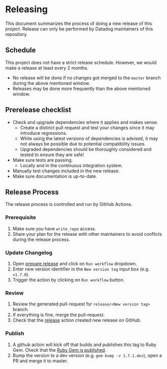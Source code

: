 # Releasing
This document summarizes the process of doing a new release of this project.
Release can only be performed by Datadog maintainers of this repository.

## Schedule
This project does not have a strict release schedule. However, we would make a release at least every 2 months.
  - No release will be done if no changes got merged to the `master` branch during the above mentioned window.
  - Releases may be done more frequently than the above mentioned window.

## Prerelease checklist
* Check and upgrade dependencies where it applies and makes sense.
  - Create a distinct pull request and test your changes since it may introduce regressions.
  - While using the latest versions of dependencies is advised, it may not always be possible due to potential compatibility issues.
  - Upgraded dependencies should be thoroughly considered and tested to ensure they are safe!
* Make sure tests are passing.
  - Locally and in the continuous integration system.
* Manually test changes included in the new release.
* Make sure documentation is up-to-date.

## Release Process

The release process is controlled and run by GitHub Actions.
### Prerequisite

1. Make sure you have `write_repo` access.
1. Share your plan for the release with other maintainers to avoid conflicts during the release process.

### Update Changelog

1. Open [prepare release](https://github.com/DataDog/datadog-api-client-python/actions/workflows/prepare_release.yml) and click on `Run workflow` dropdown.
1. Enter new version identifier in the `New version tag` input box (e.g. `v1.7.0`).
1. Trigger the action by clicking on `Run workflow` button.
### Review

1. Review the generated pull-request for `release/<New version tag>` branch.
1. If everything is fine, merge the pull-request.
1. Check that the [release](https://github.com/DataDog/datadog-api-client-ruby/actions/workflows/release.yml) action created new release on GitHub.

### Publish

1. A github action will kick off that builds and publishes this tag to Ruby Gem. Check that the [Ruby Gem is published](https://rubygems.org/gems/datadog_api_client).
1. Bump the version to a dev version (e.g. `gem bump -v 1.7.1.dev`), open a PR and merge it to master.
